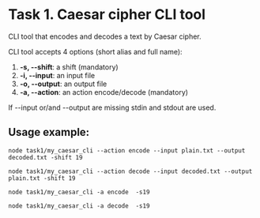# Task 1. Caesar cipher CLI tool

CLI tool that encodes and decodes a text by Caesar cipher.

CLI tool accepts 4 options (short alias and full name):

1.  **-s, --shift**: a shift (mandatory)
2.  **-i, --input**: an input file
3.  **-o, --output**: an output file
4.  **-a, --action**: an action encode/decode (mandatory)

If --input or/and --output are missing stdin and stdout are used.

## Usage example:

```
node task1/my_caesar_cli --action encode --input plain.txt --output decoded.txt -shift 19
```
```
node task1/my_caesar_cli --action decode --input decoded.txt --output plain.txt -shift 19
```
```
node task1/my_caesar_cli -a encode  -s19
```
```
node task1/my_caesar_cli -a decode  -s19
```

